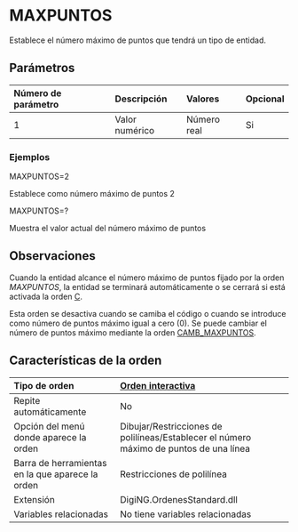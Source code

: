 # MAXPUNTOS

Establece el número máximo de puntos que tendrá un tipo de entidad.

## Parámetros

| Número de parámetro | Descripción | Valores | Opcional |
| :--- | :--- | :--- | :--- |
| 1 | Valor numérico | Número real | Si |

### Ejemplos

MAXPUNTOS=2

Establece como número máximo de puntos 2

MAXPUNTOS=?

Muestra el valor actual del número máximo de puntos

## Observaciones

Cuando la entidad alcance el número máximo de puntos fijado por la orden _MAXPUNTOS_, la entidad se terminará automáticamente o se cerrará si está activada la orden [C](/digi3d-net/referencia/ventana-de-dibujo/variables/m/C.html).

Esta orden se desactiva cuando se camiba el código o cuando se introduce como número de puntos máximo igual a cero \(0\). Se puede cambiar el número de puntos máximo mediante la orden [CAMB\_MAXPUNTOS](/digi3d-net/referencia/ventana-de-dibujo/variables/m/CAMB_MAXPUNTOS.html).

## Características de la orden

| Tipo de orden | [Orden interactiva](maxpuntos.md) |
| :--- | :--- |
| Repite automáticamente | No |
| Opción del menú donde aparece la orden | Dibujar/Restricciones de polilíneas/Establecer el número máximo de puntos de una línea |
| Barra de herramientas en la que aparece la orden | Restricciones de polilínea |
| Extensión | DigiNG.OrdenesStandard.dll |
| Variables relacionadas | No tiene variables relacionadas |

